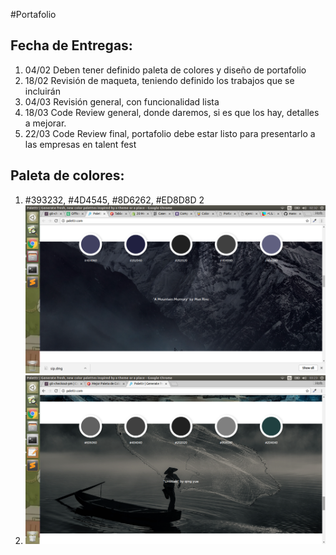 #Portafolio


Fecha de Entregas:
--------------------------
1. 04/02 Deben tener definido paleta de colores y diseño de portafolio
2. 18/02 Revisión de maqueta, teniendo definido los trabajos que se incluirán
3. 04/03 Revisión general, con funcionalidad lista
4. 18/03 Code Review general, donde daremos, si es que los hay, detalles a mejorar.
5. 22/03 Code Review final, portafolio debe estar listo para presentarlo a las empresas en talent fest

Paleta de colores:
--------------------------
1. #393232, #4D4545, #8D6262, #ED8D8D
2 <img src="assets/img/paleta 2.png" alt="">
3. <img src="assets/img/patela 3.png" alt="">
